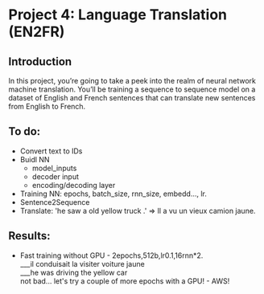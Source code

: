 # Project 4: Language Translation (EN2FR)

## Introduction
In this project, you’re going to take a peek into the realm of neural network machine translation. You’ll be training a sequence to sequence model on a dataset of English and French sentences that can translate new sentences from English to French.

## To do: 
* Convert text to IDs 
* Buidl NN 
    * model_inputs 
    * decoder input 
    * encoding/decoding layer 
* Training NN: epochs, batch_size, rnn_size, embedd..., lr. 
* Sentence2Sequence
* Translate: 'he saw a old yellow truck .' => Il a vu un vieux camion jaune.

## Results: 
* Fast training without GPU - 2epochs,512b,lr0.1,16rnn*2.<br>
___il conduisait la visiter voiture jaune <br>
___he was driving the yellow car <br>
not bad... let's try a couple of more epochs with a GPU! - AWS!
